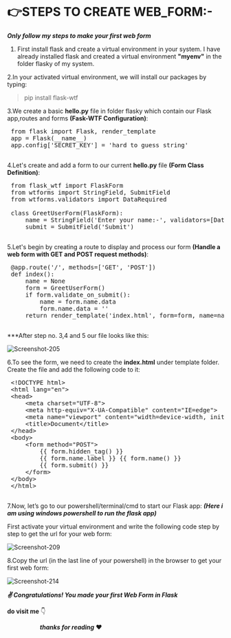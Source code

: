 # 👉STEPS TO CREATE WEB_FORM:-
 ***Only follow my steps to make your first web form***
 
 1. First install flask and create a virtual environment in your system.
  I have already installed flask and created a virtual environment **"myenv"** in the folder flasky of my system.
 
 2.In your activated virtual environment, we will install our packages by typing:
 > pip install flask-wtf
 
 3.We create a basic **hello.py** file  in folder flasky which contain our Flask app,routes and forms **(Fask-WTF Configuration)**:
 <pre>
 from flask import Flask, render_template
 app = Flask(__name__)
 app.config['SECRET_KEY'] = 'hard to guess string'
 </pre>
 
 4.Let's create and add a form to our current **hello.py** file **(Form Class Definition)**:
 <pre>
 from flask_wtf import FlaskForm
 from wtforms import StringField, SubmitField
 from wtforms.validators import DataRequired
 
 class GreetUserForm(FlaskForm):
     name = StringField('Enter your name:-', validators=[DataRequired()])
     submit = SubmitField('Submit')
 </pre>
 
 5.Let's begin by creating a route to display and process our form **(Handle a web form with GET and POST request methods)**:
 <pre>
 @app.route('/', methods=['GET', 'POST'])
 def index():
     name = None
     form = GreetUserForm()
     if form.validate_on_submit():
         name = form.name.data
         form.name.data = ''
     return render_template('index.html', form=form, name=name)
 </pre>
 
 ***After step no. 3,4 and 5 our file looks like this:
 
 <img src="https://i.ibb.co/ZckGTbM/Screenshot-205.png" alt="Screenshot-205" border="0">
 
 6.To see the form, we need to create the **index.html** under template folder. Create the file and add the following code to it:
 <pre>
 &lt;!DOCTYPE html&gt;
 &lt;html lang="en"&gt;
 &lt;head&gt;
     &lt;meta charset="UTF-8"&gt;
     &lt;meta http-equiv="X-UA-Compatible" content="IE=edge"&gt;
     &lt;meta name="viewport" content="width=device-width, initial-scale=1.0"&gt;
     &lt;title&gt;Document&lt;/title&gt;
 &lt;/head&gt;
 &lt;body&gt;
     &lt;form method="POST"&gt;
         {{ form.hidden_tag() }}
         {{ form.name.label }} {{ form.name() }}
         {{ form.submit() }}
     &lt;/form&gt;
 &lt;/body&gt;
 &lt;/html&gt;
 </pre>
 
 7.Now, let’s go to our powershell/terminal/cmd to start our Flask app:
 ***(Here i am using windows powershell to run the flask app)***
 
 First activate your virtual environment and write the following code step by step to get the url for your web form:
 
 <img src="https://i.ibb.co/2MR8z6F/Screenshot-209.png" alt="Screenshot-209" border="0">
 
 8.Copy the url (in the last line of your powershell) in the browser to get your first web form:
 
 <img src="https://i.ibb.co/dgtCLxQ/Screenshot-214.png" alt="Screenshot-214" border="0">
 
***✌ Congratulations! You made your first Web Form in Flask***
 
 **do visit me** :point_down:

<a href="https://www.linkedin.com/in/shashank-a12a851a0/">
  <img align="left"  width="16px" src="https://cdn.jsdelivr.net/npm/simple-icons@v3/icons/linkedin.svg" />
</a>
<a href="https://github.com/Shashankkrj"> <img align="left"  width="16px" src="https://cdn.jsdelivr.net/npm/simple-icons@v3/icons/github.svg" />
</a>
<a href="https://www.instagram.com/shashank_krj/">
  <img align="left"  width="16px" src="https://cdn.jsdelivr.net/npm/simple-icons@v3/icons/instagram.svg" />
</a>
<a href="https://m.facebook.com/">
 <img align="left"  width="16px" src="https://cdn.jsdelivr.net/npm/simple-icons@v3/icons/facebook.svg" />
</a>

***thanks for reading*** :heart:
 
